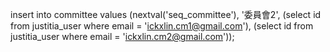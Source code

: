 
insert into committee values (nextval('seq_committee'), '委員會2',
(select id from justitia_user where email = 'ickxlin.cm1@gmail.com'),
(select id from justitia_user where email = 'ickxlin.cm2@gmail.com'));